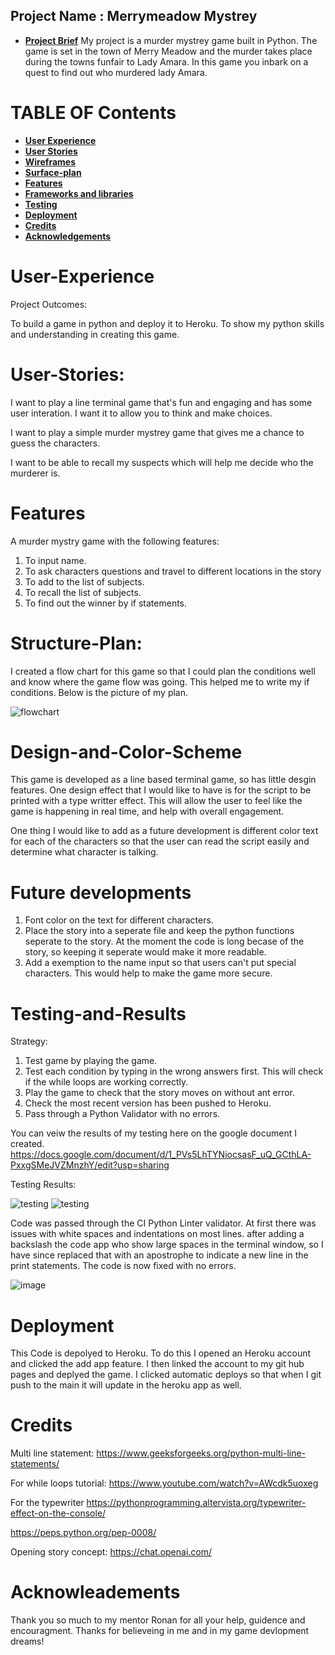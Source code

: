 
## Project Name : Merrymeadow Mystrey

* [**Project Brief**](#Project-Brief)
My project is a murder mystrey game built in Python. The game is set in the town of Merry Meadow and the murder takes place during the towns funfair to Lady Amara. In this game you inbark on a quest to find out who murdered lady Amara. 

# **TABLE OF Contents**

* [**User Experience** ](#User-experienceX)
* [**User Stories**](#User-Stories)
* [**Wireframes** ](#Wireframes)
* [**Surface-plan**](#Surface-plan)
* [**Features** ](#Features)
* [**Frameworks and libraries**](#Framewores-and-Liberies)
* [ **Testing**](#Testing)
* [ **Deployment**](#Deployment)
* [**Credits** ](#Credits)
* [**Acknowledgements** ](#Acknowledgements)

# User-Experience 
Project Outcomes:

To build a game in python and deploy it to Heroku. 
To show my python skills and understanding in creating this game. 

# User-Stories:
I want to play a line terminal game that's fun and engaging and has some user interation. I want it to allow you to think and make choices.

I want to play a simple murder mystrey game that gives me a chance to guess the characters.

I want to be able to recall my suspects which will help me decide who the murderer is. 

# Features 
A murder mystry game with the following features:
1. To input name.
2. To ask characters questions and travel to different locations in the story
3. To add to the list of subjects.
4. To recall the list of subjects.
5. To find out the winner by if statements.

# Structure-Plan:
I created a flow chart for this game so that I could plan the conditions well and know where the game flow was going. This helped me to write my if conditions. 
Below is the picture of my plan.

![flowchart](documentation/flowchart.jpg)

# Design-and-Color-Scheme

This game is developed as a line based terminal game, so has little desgin features.
One design effect that I would like to have is for the script to be printed with a type writter effect. This will allow the user to feel like the game is happening in real time, and help with overall engagement.

One thing I would like to add as a future development is different color text for each of the characters so that the user can read the script easily and determine what character is talking.

# Future developments 
1. Font color on the text for different characters. 
2. Place the story into a seperate file and keep the python functions seperate to the story. At the moment the code is long becase of the story, so keeping it seperate would make it more readable.
3. Add a exemption to the name input so that users can't put special characters. This would help to make the game more secure.

# Testing-and-Results 
Strategy:
1. Test game by playing the game.
2. Test each condition by typing in the wrong answers first. This will check if the while loops are working correctly.
3. Play the game to check that the story moves on without ant error. 
4. Check the most recent version has been pushed to Heroku.
5. Pass through a Python Validator with no errors.

You can veiw the results of my testing here on the google document I created.
https://docs.google.com/document/d/1_PVs5LhTYNiocsasF_uQ_GCthLA-PxxgSMeJVZMnzhY/edit?usp=sharing 

Testing Results:

![testing](documentation/test.png)
![testing](documentation/test2.png)

Code was passed through the CI Python Linter validator. 
At first there was issues with white spaces and indentations on most lines. after adding a backslash the code app who show large spaces in the terminal window, so I have since replaced that with an apostrophe to indicate a new line in the print statements.
The code is now fixed with no errors. 

![image](documentation/screenshot.png)

# Deployment 
This Code is depolyed to Heroku. 
To do this I opened an Heroku account and clicked the add app feature. I then linked the account to my git hub pages and deplyed the game.
I clicked automatic deploys so that when I git push to the main it will update in the heroku app as well.

# Credits 

Multi line statement: 
https://www.geeksforgeeks.org/python-multi-line-statements/

For while loops tutorial:
https://www.youtube.com/watch?v=AWcdk5uoxeg

For the typewriter
https://pythonprogramming.altervista.org/typewriter-effect-on-the-console/ 

https://peps.python.org/pep-0008/

Opening story concept:
https://chat.openai.com/ 

# Acknowleadements 

Thank you so much to my mentor Ronan for all your help, guidence and encouragment. Thanks for believeing in me and in my game devlopment dreams!